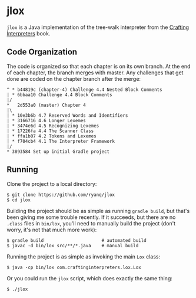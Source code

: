 jlox
====

`jlox` is a Java implementation of the tree-walk interpreter from the [Crafting Interpreters] book.

[Crafting Interpreters]: http://www.craftinginterpreters.com/

Code Organization
-----------------

The code is organized so that each chapter is on its own branch. At the end of each chapter, the branch merges with master. Any challenges that get done are coded on the chapter branch after the merge:

```text
^ * b44819c (chapter-4) Challenge 4.4 Nested Block Comments
| * 6bbaa10 Challenge 4.4 Block Comments
|/
*   2d553a0 (master) Chapter 4
|\  
| * 10e3b6b 4.7 Reserved Words and Identifiers
| * 3166716 4.6 Longer Lexemes
| * 3474e6d 4.5 Recognizing Lexemes
| * 17226fa 4.4 The Scanner Class
| * ffa1b07 4.2 Tokens and Lexemes
| * f704cb4 4.1 The Interpreter Framework
|/  
* 3893584 Set up initial Gradle project
```

Running
-------

Clone the project to a local directory:

```text
$ git clone https://github.com/ryanq/jlox
$ cd jlox
```

Building the project should be as simple as running `gradle build`, but that's been giving me some trouble recently. If it succeeds, but there are no `.class` files in `bin/lox`, you'll need to manually build the project (don't worry, it's not that much more work):

```text
$ gradle build                      # automated build
$ javac -d bin/lox src/**/*.java    # manual build
```

Running the project is as simple as invoking the main `Lox` class:

```text
$ java -cp bin/lox com.craftinginterpreters.lox.Lox
```

Or you could run the `jlox` script, which does exactly the same thing:

```text
$ ./jlox
```
